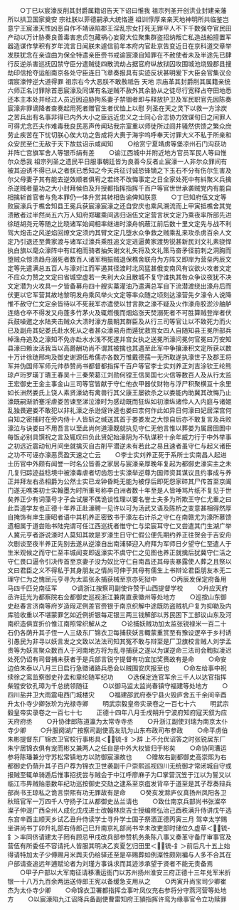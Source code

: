 <!-- { "loadSidebar": true } -->
　　○丁巳以宸濠反削其封爵属籍诏告天下诏曰惟我  祖宗列圣开创洪业封建亲藩所以拱卫国家奠安  宗社朕以菲德嗣承大统恪遵  祖训惇厚亲亲天地神明所共临鉴岂意宁王宸濠天性凶恶自作不靖诬陷郡王淫乱宗女打死无罪平人不下千数强夺官民田产动以万计胁奏良善毒害忠贞包藏祸心妄窥大位聚集群盗招纳叛亡私造战船擅置军器造谋作孳积有岁年流言日闻朕未遽信前年本府内官赴京告变近日在京科道交章举发朕犹念在亲谊曲为保全特遣亲臣赍书戒谕宸濠自知罪在不赦使者未及半途先已肆行反逆杀害巡抚囚禁守臣分遣贼徒四散流劫占据官府纵放狱囚攻围城池烧毁郡县搜劫印信抢夺运船南京各处守臣连日飞章奏报具有实迹反状甚明爰下大臣会官集议佥谓宸濠悖逆大道得罪  祖宗右今大恶朕不敢赦祗告  天地  宗庙革其封爵削其属籍亲统六师正名讨罪除首恶宸濠及同谋有名逆贼不赦外其余胁从之徒尽行宽释占夺田地悉还本主本处并经过人员近因迫胁拘系妻子禁锢者即与释放护卫及军民职官先因陈奏宸濠非罪谪降者查奏起用死者赠官生者优恤上以慰  列圣在天之灵下以救一方涂炭之苦兵出有名事非得已内外大小之臣远近忠义之士同心合志协力效谋旬日之间罪人可得尤念匹夫作难毒我良民恶声传闻玷我宗室重以师徒所过闾井骚然供馈之繁众庶劳止疾苦在下忧切朕心俟大功之告成将大赉于海宇呜呼奉天讨罪大义不私于所亲和众安民至仁无敌于天下故兹诏示咸闻知
　　○给赏宁夏靖虏等堡凉州石门沟获功并阵亡宫旗军舍人等银币绢有差
　　○谕江西城中并附近地方官员军民人等曰惟尔众悉我  祖宗列圣之遗民平日服事朝廷皆为良善今反者止宸濠一人非尔众罪间有被其迫诱不得已从之者朕已悉知之今天兵征讨诚恐锋镝之下玉石不分有伤尔生害及尔父母妻子其有能去逆效顺者俱宥之若终不改悔事定之日全家处死中有紏聚义兵擒杀逆贼者量功之大小封拜候伯及升授都指挥指挥千百户等官世世承袭贼党内有能自相擒斩首官者与免本罪仍一体升赏其转相告谕俾知朕意
　　○丁巳知府伍文定等败宸濠兵于樵舍知县王冕兵获宸濠宸濠之还自安庆也乘风溯流而上甲寅抵樵舍其党溃散者过半然尚五六万人知府郑瓛乘间逃归诣伍文定营言状文定乃乘夜率所部先进徐琏胡尧元等随之比晓诸军始闻相率继进时濠舟帆蔽江前后数十里文定先与战不利驾大炮击之风逆焰回燎文定须灼其臂文定几堕水众争救之贼乘乱来攻杀虏百余人文定乃引退还至黄家渡与诸军过濠兵乘胜追文定进逼黄家渡势锐甚新民刘文礼素骁悍执白旗以麾众濠阵中有红袍而骑者抽矢谢文礼矢将及文礼策马奋矛径前刺之洞胸而堕贼众惊溃趋舟溺死者数百人诸军稍振贼退保樵舍联舟为方阵又即岸为营垒丙辰文定等先遣满总五百人与濠对江而军遏其径渡时北风猛甚俄变南风有议欲火攻者文定不应众力赞之文定曰省城空虚若一失利大众且散城不复守谁执其咎众争议夜犹不决文定潜为火攻具一夕皆备募舟四十艘实藁灌油乃遣满总军自下流潜渡绕出濠舟后而伏更以它军营其故地黎明发舟乘风举火文定等率众随之顷刻达濠营先夕濠令人说降惟不赦守仁文定余皆待以不死我军亦遣使以甘言款之濠不疑及火作濠舟胶淤沙舳舻连络仓卒不得发又舟蓬多竹茅火及辄燃俄而烟焰涨天焚溺死者不可胜算贼登岸者伏兵鼓噪邀之水陆夹击贼众大溃时濠方晨朝其群臣及从行三司等官让以不致死力而火已及副舟其妃娄氏赴水死从之者甚众濠易舟而遁犹救宫女四人自随知县王冕所部兵棹渔舟追及之濠知不免亦赴水水浅不死遂并宫女执之送冕所濠问冕何官冕曰万安知县濠曰赖汝活我当以高爵酬功尚不谓其被擒也其遇至此军中争攘濠积文定所获以数十万计徐琏邢珣及御史谢源伍希儒亦各数万惟戴德孺一无所取遂执濠世子及郡王将军并伪国师军师元帅恭赞尚书都督都指挥千百户等官李士实刘养正刘吉涂钦王纶熊琼卢珩罗璜丁璝王春吴十三秦荣葛江刘勋何镗王信吴国七火信等数百人及从行太监王宏御史王金主事金山三司等官皆献于守仁他衣甲器仗财物与浮尸积聚横亘十余里如长洲然娄氏上饶人素贤濠幼有禽兽行其父康王屡欲杀之以娄能内助冀其改悔乃止濠既嗣渐骄蹇淫虐娄苦谏至涕泣濠时为感动既而狂纵如初濠纵诸伶人入内庭与诸姬乱独畏避娄不敢犯以非礼濠之杀逊燧许逵也娄曰柰何作此如异日何濠曰妃居深宫何自知之密捕时在旁内侍十人皆斩之缄送其首于娄娄发之大惊自后亦不敢复言及兵败濠泣与诀娄曰不用吾言以至此尚何道濠既就执见守仁无他言惟以葬娄为属居囹圄中每饭必别具馔祝之言及辄叹曰负此贤妃始濠阴为不轨谋积十余年威力行于中外举事之初远近震动旬月间坐就擒灭自古削平潜逆未有若此之易且速者虽守仁与起义诸臣之功不可诬亦濠恶贯盈天速之亡云
　　○李士实刘养正死于系所士实南昌人起进士历官中外颇有闻誉一时名公皆善之家居与宸濠亲厚晚年复起为都御史濠实主之未几复归踪迹益稔境中被濠毒虐者切齿怨士实濠举逆尊为国师资其谋议且约事成与养正并拜左右丞相爵为公然士实已龙钟昏眊无能为被俘后即死怨家碎其尸传首至京阖门遂无噍类初士实翰墨为时所重号称李白洲者数十年至是人皆唾骂片纸不复见于世矣养正少有词藻号才子会试屡不偶诡谈性理以要名誉士夫多为所欺王守仁尤重之曰此吾道学友也正德十年养正赴濠聘一见许以可为汤武又语及陈桥之变意甚相得然厚自掩饰有庠生康昭者语中其机养正密致书于濠左右计杀之守仁在南赣尤为濠所慕馈遗相属于道尝贻书陆完谓可任江西巡抚者惟守仁与梁宸耳守仁又尝遣其门生湖广举人冀元亨者游说濠时人莫知其故是岁濠生日守仁假公便先期约养正往贺会于吉安舟次剧谈至夜半养正先别去遂从逆濠自出南浦驿迎入府拜为军师日夕望守仁至遣人于生米观候之而守仁至丰城闻变即返濠实不虞守仁之见图也养正就擒后犹冀守仁活之守仁畏口逼令引决传首至京妻子没为奴比守仁自南昌还其母丧暴露使人葬之且祭以文曰君臣之义不得私于其身朋友之情尚可伸于其母有儒生上书辩论君臣朋友本无二理守仁为之愧屈元亨寻为太监张永捕获械至京亦死狱中
　　○丙辰发保定府备用马四千匹兑南征军
　　○调浙江按察司副使许赞于山西提督学校
　　○升应天府丞许廷光为都察院右佥都御史巡视浙江兼南直隶徽州等处地方
　　○巡按山东御史赵春言济南等府岁造叚疋例差官赍银于南京织解中途既防盗贼机户复为抑勒及内库验收重以不堪蒙罪乞如近例折银每疋银三两三钱解部以苏民困下工部议山东及河南织造俱宜折价惟江南照常织解从之
　　○论捕妖贼功加太监张锐禄米一百二十石仍各荫升其子侄一人三级东厂锦衣卫每捕获妖言輙蒙重赏至有豫设逻卒于乡村诱引愚民为非寻以妖言发之文致以法法司知其冤不敢与辩至是厂卫旗校言贼人刘学孟贵等为妖言聚众数百人于河南地方将为乱寻捕获之遂以为谋逆命三法司会鞫拟凌迟处死仍诏有司督捕未获者于是兵部言锐宁提督有功宜加奖赉故有是命
　　○命安边伯朱泰以八月三日启行急徵诸路兵悉会以贼围安庆报至也
　　○命左给事中祝续徐之鸾监察御史孙孟和章纶随军纪功
　　○选保定连官军余三千人以达官指挥柴镗安钦孔璋为千总统领随征
　　○以御马监太监尚春镇守福建等处地方
　　○四川盐井卫大雨震电西门城楼灾
　　○福建邵武府泰宁县火毁庐舍五千余间辛酉升太仆寺少卿张玠为光禄寺卿
　　明武宗毅皇帝实录卷之一百七十六
　　明武宗毅皇帝实录卷之一百七十七
　　正德十四年八月壬戌朔升宁波府知府寇天叙为应天府府丞
　　○升协律郎陈道瀛为太常寺寺丞
　　○升浙江副使刘瑞为南京太仆寺少卿
　　○升服阕湖广按察司副使高友玑为山东布政司布参政
　　○命平虏伯朱彬提督东厂锦衣卫官校行事彬具＜锍-釒＞辞  上不允优诏答之时张锐居东厂朱宁居锦衣俱有宠而彬又兼两人之任自是中外大权皆归于彬矣
　　○命协同漕运参将陈璠兼分守苏松常镇地方以防御宸濠故也
　　○赠故右副都御史高崇熙为右都御史仍荫升其子百户荐为锦衣卫世袭副千户崇熙巡视四川无统御才常闭城自守或报贼至辄单骑遁后惟事招抚尝与贼会于中江呼廖麻子为□掌营沉笠于江以为誓又以临江市畀贼贻患数年纪功巡按御史交劾之逮系至京疽发背卒于道至是其子荐奏辩兵部尚书王琼私之诡言崇熙有功无罪故有是命
　　○癸亥发滁庐仪真扬州凤阳各卫秋班官军一万四千人守扬子江从都御史丛兰请也
　　○致仕南京兵部尚书张澯卒澯子仲湜广西全州人成化戊戌进士改翰林庶吉士授编修弘治己酉秩满升侍讲戊午选  东宫辛酉主顺天乡试乙丑升侍读学士寻升学士国子祭酒正德丙寅三月  驾幸太学赐坐讲尚书丁卯升礼部右侍郎己巳升南京礼部尚书辛未改吏部时储位久虚草＜锍-釒＞率同侪请建太子罔有顾忌甲戌改兵部参赞机务条陈八事又奏革守备厅审事官及营伍有所委任不容请托人皆服其明决乙亥夏乞归田里＜锍-釒＞前后凡十五上始得请特加太子少傅赐月米舆夫仍给驿还至是卒赐葬如例澯性颇刚褊与人多不合其在户部请查追远年逋赋论者为刘瑾方事诛求而其迹涉承望于贤者不能无责备焉
　　○甲子户部以大军南征请移漕运衙门以苏州扬州淮安三府正德十三年兑军米折银一十八万九百余两运送侍郎王宪以备缓急支用从之
　　○丙寅升尚宝司少卿崔杰为太仆寺少卿
　　○命锦衣卫署都指挥佥事叶凤仪充右参将分守燕河营等处地方
　　○以宸濠陷九江诏降兵备副使曹雷知府王頴指挥许鸾为缘事官令立功赎罪

